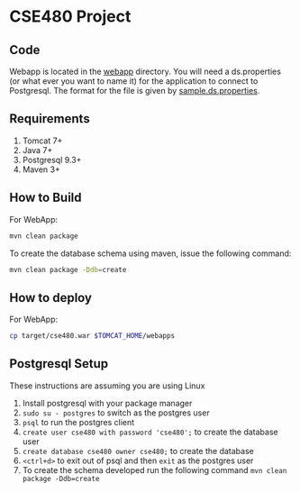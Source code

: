# CSE480 Project

## Code
Webapp is located in the [webapp](webapp/) directory. You will need a ds.properties (or what ever you want to name it) for the application to connect to Postgresql. The format for the file is given by [sample.ds.properties](sample.ds.properties).

## Requirements
1. Tomcat 7+
2. Java 7+
3. Postgresql 9.3+
4. Maven 3+

## How to Build
For WebApp:

```bash
mvn clean package
```

To create the database schema using maven, issue the following command:

```bash
mvn clean package -Ddb=create
```

## How to deploy
For WebApp:

```bash
cp target/cse480.war $TOMCAT_HOME/webapps
```

## Postgresql Setup
These instructions are assuming you are using Linux

1. Install postgresql with your package manager
2. `sudo su - postgres` to switch as the postgres user
3. `psql` to run the postgres client
4. `create user cse480 with password 'cse480';` to create the database user
5. `create database cse480 owner cse480;` to create the database
6. `<ctrl+d>` to exit out of psql and then `exit` as the postgres user
7. To create the schema developed run the following command `mvn clean package -Ddb=create`
